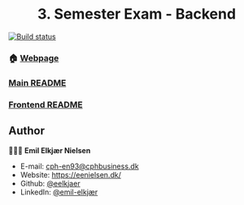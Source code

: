 <h1 align="center">3. Semester Exam - Backend</h1>
<a href="https://travis-ci.com/github/eelkjaer/3-Semester-Exam" target="_blank">
    <img alt="Build status" src="https://travis-ci.com/eelkjaer/3-Semester-Exam.svg?token=9yP3z9qzYHPxRf7MSmsT&branch=main" />
  </a>

### 🏠 [Webpage](https://api.eenielsen.dk/3sem-exam)

### [Main README](https://github.com/eelkjaer/3-Semester-Exam/)
### [Frontend README](../frontend/)

## Author

👨🏼‍💻 **Emil Elkjær Nielsen**
* E-mail: [cph-en93@cphbusiness.dk](mailto:cph-en93@cphbusiness.dk)
* Website: https://eenielsen.dk/
* Github: [@eelkjaer](https://github.com/eelkjaer)
* LinkedIn: [@emil-elkjær](https://linkedin.com/in/emil-elkjær)